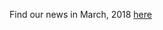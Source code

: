 Find our news in March, 2018 [here](https://drive.google.com/open?id=1P6iZbR17T_GIaWSnxU5gqpXr-9-yW9lk)
